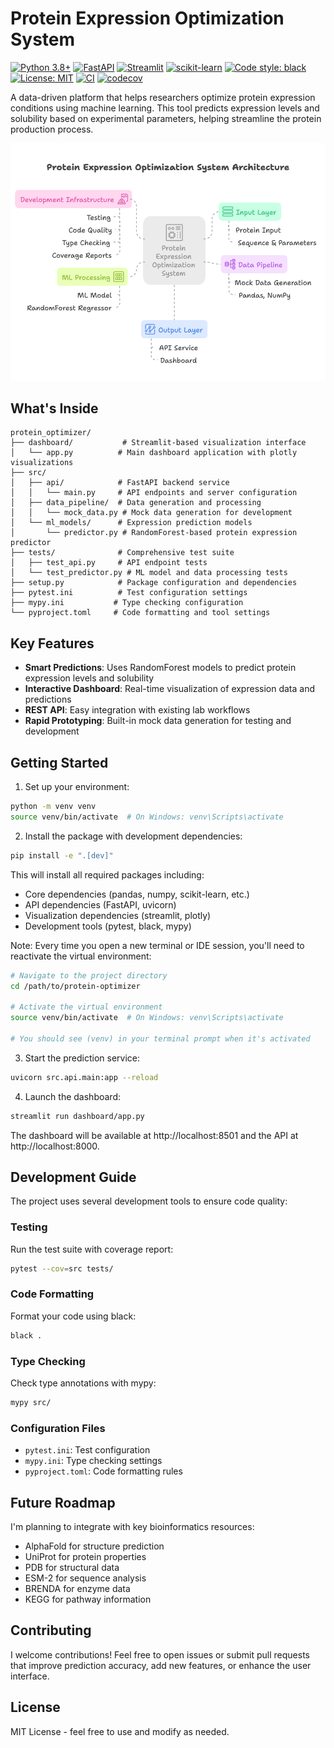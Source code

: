 # Protein Expression Optimization System

[![Python 3.8+](https://img.shields.io/badge/python-3.8+-blue.svg)](https://www.python.org/downloads/)
[![FastAPI](https://img.shields.io/badge/FastAPI-0.100+-green.svg)](https://fastapi.tiangolo.com/)
[![Streamlit](https://img.shields.io/badge/Streamlit-1.28+-red.svg)](https://streamlit.io/)
[![scikit-learn](https://img.shields.io/badge/scikit--learn-1.3+-orange.svg)](https://scikit-learn.org/)
[![Code style: black](https://img.shields.io/badge/code%20style-black-000000.svg)](https://github.com/psf/black)
[![License: MIT](https://img.shields.io/badge/License-MIT-yellow.svg)](https://opensource.org/licenses/MIT)
[![CI](https://github.com/keltoumboukra/protein-optimizer/actions/workflows/ci.yml/badge.svg?event=push)](https://github.com/keltoumboukra/protein-optimizer/actions/workflows/ci.yml)
[![codecov](https://codecov.io/gh/keltoumboukra/protein-optimizer/graph/badge.svg?token=AS4ZV2WHT1)](https://codecov.io/gh/keltoumboukra/protein-optimizer)

A data-driven platform that helps researchers optimize protein expression conditions using machine learning. This tool predicts expression levels and solubility based on experimental parameters, helping streamline the protein production process.

![Protein Expression Optimization System Architecture](./assets/system_architecture.png)

## What's Inside

```
protein_optimizer/
├── dashboard/           # Streamlit-based visualization interface
│   └── app.py          # Main dashboard application with plotly visualizations
├── src/
│   ├── api/            # FastAPI backend service
│   │   └── main.py     # API endpoints and server configuration
│   ├── data_pipeline/  # Data generation and processing
│   │   └── mock_data.py # Mock data generation for development
│   └── ml_models/      # Expression prediction models
│       └── predictor.py # RandomForest-based protein expression predictor
├── tests/              # Comprehensive test suite
│   ├── test_api.py     # API endpoint tests
│   └── test_predictor.py # ML model and data processing tests
├── setup.py            # Package configuration and dependencies
├── pytest.ini          # Test configuration settings
├── mypy.ini           # Type checking configuration
└── pyproject.toml     # Code formatting and tool settings
```

## Key Features

- **Smart Predictions**: Uses RandomForest models to predict protein expression levels and solubility
- **Interactive Dashboard**: Real-time visualization of expression data and predictions
- **REST API**: Easy integration with existing lab workflows
- **Rapid Prototyping**: Built-in mock data generation for testing and development

## Getting Started

1. Set up your environment:
```bash
python -m venv venv
source venv/bin/activate  # On Windows: venv\Scripts\activate
```

2. Install the package with development dependencies:
```bash
pip install -e ".[dev]"
```

This will install all required packages including:
- Core dependencies (pandas, numpy, scikit-learn, etc.)
- API dependencies (FastAPI, uvicorn)
- Visualization dependencies (streamlit, plotly)
- Development tools (pytest, black, mypy)

Note: Every time you open a new terminal or IDE session, you'll need to reactivate the virtual environment:
```bash
# Navigate to the project directory
cd /path/to/protein-optimizer

# Activate the virtual environment
source venv/bin/activate  # On Windows: venv\Scripts\activate

# You should see (venv) in your terminal prompt when it's activated
```

3. Start the prediction service:
```bash
uvicorn src.api.main:app --reload
```

4. Launch the dashboard:
```bash
streamlit run dashboard/app.py
```

The dashboard will be available at http://localhost:8501 and the API at http://localhost:8000.

## Development Guide

The project uses several development tools to ensure code quality:

### Testing
Run the test suite with coverage report:
```bash
pytest --cov=src tests/
```

### Code Formatting
Format your code using black:
```bash
black .
```

### Type Checking
Check type annotations with mypy:
```bash
mypy src/
```

### Configuration Files
- `pytest.ini`: Test configuration
- `mypy.ini`: Type checking settings
- `pyproject.toml`: Code formatting rules

## Future Roadmap

I'm planning to integrate with key bioinformatics resources:
- AlphaFold for structure prediction
- UniProt for protein properties
- PDB for structural data
- ESM-2 for sequence analysis
- BRENDA for enzyme data
- KEGG for pathway information

## Contributing

I welcome contributions! Feel free to open issues or submit pull requests that improve prediction accuracy, add new features, or enhance the user interface.

## License

MIT License - feel free to use and modify as needed.
